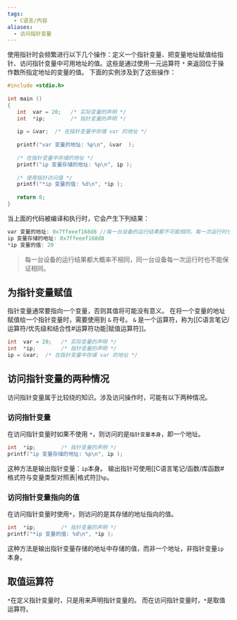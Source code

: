 ```yaml
---
tags:
  - C语言/内容
aliases:
  - 访问指针变量
---
```

使用指针时会频繁进行以下几个操作：定义一个指针变量、把变量地址赋值给指针、访问指针变量中可用地址的值。这些是通过使用一元运算符 `*` 来返回位于操作数所指定地址的变量的值。
下面的实例涉及到了这些操作：
```C
#include <stdio.h>
 
int main ()
{
   int  var = 20;   /* 实际变量的声明 */
   int  *ip;        /* 指针变量的声明 */
 
   ip = &var;  /* 在指针变量中存储 var 的地址 */
 
   printf("var 变量的地址: %p\n", &var  );
 
   /* 在指针变量中存储的地址 */
   printf("ip 变量存储的地址: %p\n", ip );
 
   /* 使用指针访问值 */
   printf("*ip 变量的值: %d\n", *ip );
 
   return 0;
}
```

当上面的代码被编译和执行时，它会产生下列结果：
```C
var 变量的地址: 0x7ffeeef168d8 //每一台设备的运行结果都不可能相同，每一次运行时也不能保证相同。
ip 变量存储的地址: 0x7ffeeef168d8
*ip 变量的值: 20
```
> 每一台设备的运行结果都大概率不相同，同一台设备每一次运行时也不能保证相同。

## 为指针变量赋值
指针变量通常要指向一个变量，否则其值将可能没有意义。
在将一个变量的地址赋值给一个指针变量时，需要使用到 `&` 符号。
`&` 是一个运算符，称为[[C语言笔记/运算符/优先级和结合性#运算符功能|赋值运算符]]。
```C
int  var = 20;   /* 实际变量的声明 */
int  *ip;        /* 指针变量的声明 */
ip = &var;  /* 在指针变量中存储 var 的地址 */
```

## 访问指针变量的两种情况

访问指针变量属于比较绕的知识。涉及访问操作时，可能有以下两种情况。
### 访问指针变量 
在访问指针变量时如果不使用 `*`，则访问的是`指针变量本身`，即一个地址。
```C
int  *ip;        /* 指针变量的声明 */
printf("ip 变量存储的地址: %p\n", ip );
```
这种方法是输出指针变量：`ip`本身。
输出指针可使用[[C语言笔记/函数/库函数#格式符与变量类型对照表|格式符]]`%p`。
### 访问指针变量指向的值
在访问指针变量时使用`*`，则访问的是其存储的地址指向的值。
```C
int  *ip;        /* 指针变量的声明 */
printf("*ip 变量的值: %d\n", *ip );
```
这种方法是输出指针变量存储的地址中存储的值，而非一个地址，非指针变量`ip`本身。

## 取值运算符

`*`在定义指针变量时，只是用来声明指针变量的。
而在访问指针变量时，`*`是取值运算符。
